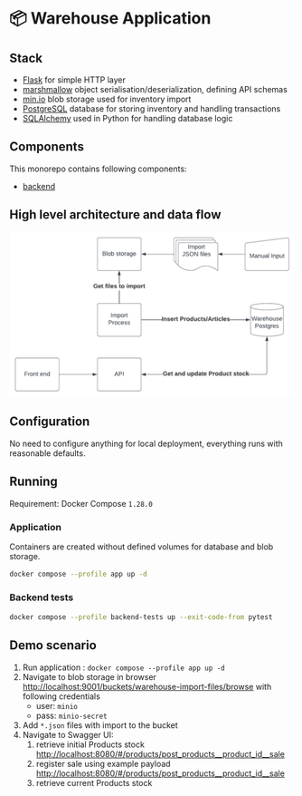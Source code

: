 # 📦 Warehouse Application

## Stack

* [Flask](https://flask.palletsprojects.com/) for simple HTTP layer
* [marshmallow](https://flask.palletsprojects.com/) object serialisation/deserialization, defining API schemas
* [min.io](https://min.io/) blob storage used for inventory import
* [PostgreSQL](https://www.postgresql.org/) database for storing inventory and handling transactions
* [SQLAlchemy](https://www.sqlalchemy.org/) used in Python for handling database logic

## Components

This monorepo contains following components:

* [backend](backend/README.md)

## High level architecture and data flow

![](docs/warehouse-flow.png)

## Configuration

No need to configure anything for local deployment, everything runs with reasonable
defaults.

## Running 

Requirement: Docker Compose `1.28.0` 

### Application

Containers are created without defined volumes for database and blob storage.

```bash
docker compose --profile app up -d 
```

### Backend tests

```bash
docker compose --profile backend-tests up --exit-code-from pytest
```


## Demo scenario

1. Run application : `docker compose --profile app up -d`
2. Navigate to blob storage in browser [http://localhost:9001/buckets/warehouse-import-files/browse](http://localhost:9001/buckets/warehouse-import-files/browse) with following credentials
   * user: `minio`
   * pass: `minio-secret`
3. Add `*.json` files with import to the bucket
4. Navigate to Swagger UI:
   1. retrieve initial Products stock [http://localhost:8080/#/products/post_products__product_id__sale](http://localhost:8080/#/products/post_products__product_id__sale)
   2. register sale using example payload [http://localhost:8080/#/products/post_products__product_id__sale](http://localhost:8080/#/products/post_products__product_id__sale)
   3. retrieve current Products stock